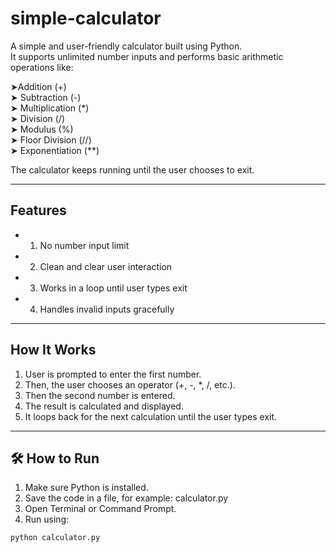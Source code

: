 # simple-calculator
A simple and user-friendly calculator built using Python.  
It supports unlimited number inputs and performs basic arithmetic operations like:

➤Addition (+)  
➤ Subtraction (-)  
➤ Multiplication (*)  
➤ Division (/)  
➤ Modulus (%)  
➤ Floor Division (//)  
➤ Exponentiation (**)

The calculator keeps running until the user chooses to exit.

---

## Features

- 1. No number input limit
- 2. Clean and clear user interaction
- 3. Works in a loop until user types exit
- 4. Handles invalid inputs gracefully

---

## How It Works

1. User is prompted to enter the first number.
2. Then, the user chooses an operator (+, -, *, /, etc.).
3. Then the second number is entered.
4. The result is calculated and displayed.
5. It loops back for the next calculation until the user types exit.

---

## 🛠️ How to Run

1. Make sure Python is installed.
2. Save the code in a file, for example: calculator.py
3. Open Terminal or Command Prompt.
4. Run using:

```bash
python calculator.py
